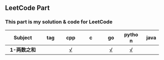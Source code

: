 ## LeetCode Part

### This part is my solution & code for LeetCode
|<div style='width:100px'> Subject </div>|<div style='width:50px'>tag</div>|<div style='width:50px'>cpp</div>|<div style='width:50px'>c</div>|<div style='width:50px'>go</div>|<div style='width:50px'>python</div>|<div style='width:50px'>java</div>|
| :----: | :----: | :----: | :----: | :----: | :----: | :----: |
| <b>1-两数之和</b> | |[√](./1-两数之和/1-两数之和.cpp) | |[√](./1-两数之和/1-两数之和.go) |[√](./1-两数之和/1-两数之和.py) | |